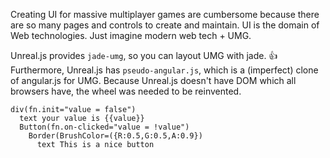 Creating UI for massive multiplayer games are cumbersome because there are so many pages and controls to create and maintain. UI is the domain of Web technologies. Just imagine modern web tech + UMG.

Unreal.js provides `jade-umg`, so you can layout UMG with jade. :+1: Furthermore, Unreal.js has `pseudo-angular.js`, which is a (imperfect) clone of angular.js for UMG. Because Unreal.js doesn't have DOM which all browsers have, the wheel was needed to be reinvented. 

```jade
div(fn.init="value = false")
  text your value is {{value}}
  Button(fn.on-clicked="value = !value")
    Border(BrushColor=({R:0.5,G:0.5,A:0.9})
      text This is a nice button
```

